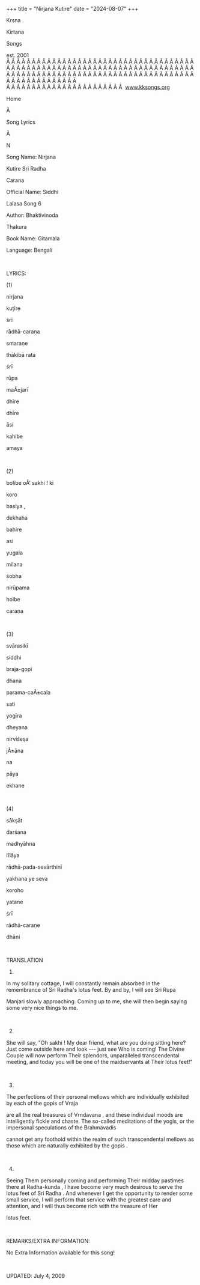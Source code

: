+++ 
title = "Nirjana Kutire"
date = "2024-08-07"
+++

Krsna
 
Kirtana
 
Songs

est. 2001
Â Â Â Â Â Â Â Â Â Â Â Â Â Â Â Â Â Â Â Â Â Â Â Â Â Â Â Â Â Â Â Â Â Â Â Â Â Â Â Â Â Â Â Â Â Â Â Â Â Â Â Â Â Â Â Â Â Â Â Â Â Â Â Â Â Â Â Â Â Â Â Â Â Â Â Â Â Â Â Â Â Â Â Â Â Â Â Â Â Â Â Â Â Â Â Â Â Â Â Â Â Â Â Â Â Â Â Â Â Â Â Â Â Â Â Â Â Â Â Â Â Â Â Â Â  
Â Â Â Â Â Â Â Â Â Â Â Â Â Â Â Â Â Â Â Â Â Â Â  
www.kksongs.org








Home


Ã 
 
Song Lyrics
 
Ã 
 
N


Song Name: 
Nirjana
 
Kutire
 Sri 
Radha
 
Carana


Official Name: 
Siddhi
 
Lalasa
 Song 6


Author: 
Bhaktivinoda
 
Thakura


Book Name: 
Gitamala


Language: 
Bengali


 


LYRICS:


(1)


nirjana
 
kuṭīre
 
śrī
 
rādhā-caraṇa


smaraṇe
 
thākibā
 rata


śrī
 
rūpa
 
maÃ±jarī
 
dhīre
 
dhīre
 
āsi


kahibe
 
amaya
 


 


(2)


bolibe
 oÂ’ 
sakhi
! 
ki


koro
 
basiya
,


dekhaha
 
bahire
 
asi


yugala
 
milana
 
śobha
 
nirūpama
 


hoibe
 
caraṇa
 


 


(3)


svārasikī


siddhi
 
braja-gopī
 
dhana


parama-caÃ±cala

sati


yogīra
 
dheyana
 
nirviśeṣa
 
jÃ±āna


na
 
pāya
 
ekhane
 


 


(4)


sākṣāt
 
darśana
 
madhyāhna


līlāya


rādhā-pada-sevārthinī


yakhana
 ye 
seva
 
koroho
 
yatane


śrī
 
rādhā-caraṇe
 
dhāni


 


TRANSLATION


1)
In my solitary cottage, I will constantly remain absorbed in the remembrance of
Sri 
Radha's
 lotus feet. By and by, I will see Sri 
Rupa
 
Manjari
 slowly approaching.
Coming up to me, she will then begin saying some very nice things to me.


 


2)
She will say, "Oh 
sakhi
! My dear friend, what
are you doing sitting here? Just come outside here and look --- just see 
Who
 is coming! The Divine Couple will now perform 
Their
 splendors, unparalleled transcendental meeting, and
today you will be one of the maidservants at Their lotus feet!"


 


3)
The perfections of their personal mellows which are individually exhibited by
each of the 
gopis
 of 
Vraja

are all the real treasures of 
Vrndavana
, and these
individual moods are intelligently fickle and chaste. The so-called meditations
of the yogis, or the impersonal speculations of the 
Brahmavadis

cannot get any foothold within the realm of such transcendental mellows as those
which are naturally exhibited by the 
gopis
.


 


4)
Seeing 
Them
 personally coming and performing Their 
midday
 pastimes there at 
Radha-kunda
,
I have become very much desirous to serve the lotus feet of Sri 
Radha
. And whenever I get the opportunity to render some
small service, I will perform that service with the greatest care and
attention, and I will thus become rich with the treasure of 
Her

lotus feet.


 


REMARKS/EXTRA INFORMATION:


No Extra Information available for this song!


 


UPDATED:
 July 4, 2009